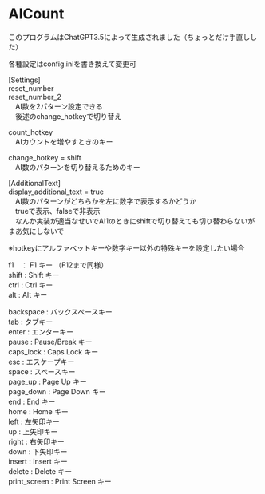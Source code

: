 # AICount
このプログラムはChatGPT3.5によって生成されました（ちょっとだけ手直しした）

各種設定はconfig.iniを書き換えて変更可

[Settings]  
reset_number  
reset_number_2  
　AI数を2パターン設定できる  
　後述のchange_hotkeyで切り替え  
  
count_hotkey  
　AIカウントを増やすときのキー  

change_hotkey = shift  
　AI数のパターンを切り替えるためのキー  
  

[AdditionalText]  
display_additional_text = true  
　AI数のパターンがどちらかを左に数字で表示するかどうか  
　trueで表示、falseで非表示  
　なんか実装が適当なせいでAI1のときにshiftで切り替えても切り替わらないがまあ気にしないで  



※hotkeyにアルファベットキーや数字キー以外の特殊キーを設定したい場合

f1　： F1 キー （F12まで同様）  
shift : Shift キー  
ctrl : Ctrl キー  
alt : Alt キー  

backspace : バックスペースキー  
tab : タブキー  
enter : エンターキー  
pause : Pause/Break キー  
caps_lock : Caps Lock キー  
esc : エスケープキー  
space : スペースキー  
page_up : Page Up キー  
page_down : Page Down キー  
end : End キー  
home : Home キー  
left : 左矢印キー  
up : 上矢印キー  
right : 右矢印キー  
down : 下矢印キー  
insert : Insert キー  
delete : Delete キー  
print_screen : Print Screen キー
